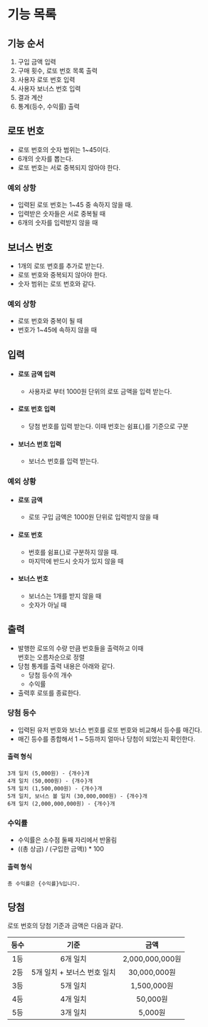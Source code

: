 # 기능 목록

## 기능 순서
1. 구입 금액 입력
2. 구매 횟수, 로또 번호 목록 출력
3. 사용자 로또 번호 입력
4. 사용자 보너스 번호 입력
5. 결과 계산
6. 통계(등수, 수익률) 출력

## 로또 번호
- 로또 번호의 숫자 범위는 1~45이다.
- 6개의 숫자를 뽑는다.
- 로또 번호는 서로 중복되지 않아야 한다.
### 예외 상항
- 입력된 로또 번호는 1~45 중 속하지 않을 때.
- 입력받은 숫자들은 서로 중복될 때
- 6개의 숫자를 입력받지 않을 때

## 보너스 번호
- 1개의 로또 번호를 추가로 받는다.
- 로또 번호와 중복되지 않아야 한다.
- 숫자 범위는 로또 번호와 같다.
### 예외 상항
- 로또 번호와 중복이 될 때
- 번호가 1~45에 속하지 않을 때 

## 입력
- #### 로또 금액 입력
  - 사용자로 부터 1000원 단위의 로또 금액을 입력 받는다.
- #### 로또 번호 입력
  - 당첨 번호를 입력 받는다. 이때 번호는 쉼표(,)를 기준으로 구분
- #### 보너스 번호 입력
  - 보너스 번호를 입력 받는다.

### 예외 상황
- #### 로또 금액
  - 로또 구입 금액은 1000원 단위로 입력받지 않을 때
- #### 로또 번호
  - 번호를 쉼표(,)로 구분하지 않을 때.
  - 마지막에 반드시 숫자가 있지 않을 때
- #### 보너스 번호
  - 보너스는 1개를 받지 않을 때
  - 숫자가 아닐 때

## 출력
- 발행한 로또의 수량 만큼 번호들을 출력하고 이때  
  번호는 오름차순으로 정렬
- 당첨 통계를 출력 내용은 아래와 같다.
  - 당첨 등수의 개수
  - 수익률
- 출력후 로또를 종료한다.
### 당첨 등수
- 입력된 유저 번호와 보너스 번호를 로또 번호와 비교해서 등수를 매긴다.
- 매긴 등수를 종합해서 1 ~ 5등까지 얼마나 당첨이 되었는지 확인한다.
#### 출력 형식
```
3개 일치 (5,000원) - {개수}개
4개 일치 (50,000원) - {개수}개
5개 일치 (1,500,000원) - {개수}개
5개 일치, 보너스 볼 일치 (30,000,000원) - {개수}개
6개 일치 (2,000,000,000원) - {개수}개
```

### 수익률
- 수익률은 소수점 둘째 자리에서 반올림
- ((총 상금) / (구입한 금액)) * 100
#### 출력 형식
```
총 수익률은 {수익률}%입니다.
```

## 당첨
로또 번호의 당첨 기준과 금액은 다음과 같다.

| 등수  |        기준         |       금액       |
|:---:|:-----------------:|:--------------:|
| 1등  |       6개 일치       | 2,000,000,000원 |
| 2등  | 5개 일치 + 보너스 번호 일치 |  30,000,000원   |
| 3등  |       5개 일치       |   1,500,000원   |
| 4등  |       4개 일치       |    50,000원     |
| 5등  |       3개 일치       |     5,000원     |

